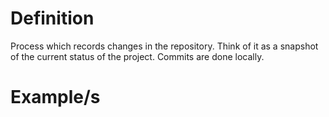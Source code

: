 # Definition

Process which records changes in the repository. Think of it as a snapshot of the current status of the project. Commits are done locally.
# Example/s